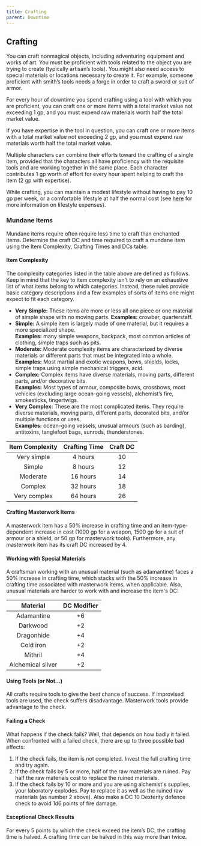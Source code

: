 ```yaml
---
title: Crafting
parent: Downtime
---
```


## Crafting
You can craft nonmagical objects, including adventuring equipment and works of art. You must be proficient with tools related to the object you are trying to create (typically artisan’s tools). You might also need access to special materials or locations necessary to create it. For example, someone proficient with smith’s tools needs a forge in order to craft a sword or suit of armor.

For every hour of downtime you spend crafting using a tool with which you are proficient, you can craft one or more items with a total market value not exceeding 1 gp, and you must expend raw materials worth half the total market value.

If you have expertise in the tool in question, you can craft one or more items with a total market value not exceeding 2 gp, and you must expend raw materials worth half the total market value.

Multiple characters can combine their efforts toward the crafting of a single item, provided that the characters all have proficiency with the requisite tools and are working together in the same place. Each character contributes 1 gp worth of effort for every hour spent helping to craft the item (2 gp with expertise).

While crafting, you can maintain a modest lifestyle without having to pay 10 gp per week, or a comfortable lifestyle at half the normal cost (see [here](https://stormchaserroleplaying.com/stormchaserRPG/Equipment/Expenses/LifestyleExpenses/) for more information on lifestyle expenses).

### Mundane Items
Mundane items require often require less time to craft than enchanted items. Determine the craft DC and time required to craft a mundane item using the Item Complexity, Crafting Times and DCs table.

#### Item Complexity
The complexity categories listed in the table above are defined as follows. Keep in mind that the key to item complexity isn't to rely on an exhaustive list of what items belong to which categories. Instead, these rules provide basic category descriptions and a few examples of sorts of items one might expect to fit each category.
* **Very Simple:** These items are more or less all one piece or one material of simple shape with no moving parts. **Examples:** crowbar, quarterstaff.
* **Simple:** A simple item is largely made of one material, but it requires a more specialized shape.<br>**Examples:** many simple weapons, backpack, most common articles of clothing, simple traps such as pits.
* **Moderate:** Moderate complexity items are characterized by diverse materials or different parts that must be integrated into a whole.<br>**Examples:** Most martial and exotic weapons, bows, shields, locks, simple traps using simple mechanical triggers, acid.
* **Complex:** Complex items have diverse materials, moving parts, different parts, and/or decorative bits.<br>**Examples:** Most types of armour, composite bows, crossbows, most vehicles (excluding large ocean-going vessels), alchemist’s fire, smokesticks, tingertwigs.
* **Very Complex:** These are the most complicated items. They require diverse materials, moving parts, different parts, decorated bits, and/or multiple functions or uses.<br>**Examples:** ocean-going vessels, unusual armours (such as barding), antitoxins, tanglefoot bags, sunrods, thunderstones.

| Item Complexity | Crafting Time | Craft DC |
|:---------------:|:-------------:|:--------:|
| Very simple | 4 hours | 10 |
| Simple | 8 hours | 12 |
| Moderate | 16 hours | 14 |
| Complex | 32 hours | 18 |
| Very complex | 64 hours | 26 |

#### Crafting Masterwork Items
A masterwork item has a 50% increase in crafting time and an item-type-dependent increase in cost (1000 gp for a weapon, 1500 gp for a suit of armour or a shield, or 50 gp for masterwork tools). Furthermore, any masterwork item has its craft DC increased by 4.

#### Working with Special Materials
A craftsman working with an unusual material (such as adamantine) faces a 50% increase in crafting time, which stacks with the 50% increase in crafting time associated with masterwork items, when applicable. Also, unusual materials are harder to work with and increase the item's DC:

| Material | DC Modifier |
|:--------:|:-----------:|
| Adamantine | +6 |
| Darkwood | +2 |
| Dragonhide | +4 |
| Cold iron | +2 |
| Mithril | +4 |
| Alchemical silver | +2 |

#### Using Tools (or Not…)
All crafts require tools to give the best chance of success. If improvised tools are used, the check suffers disadvantage. Masterwork tools provide advantage to the check.

#### Failing a Check
What happens if the check fails? Well, that depends on how badly it failed. When confronted with a failed check, there are up to three possible bad effects:
1. If the check fails, the item is not completed. Invest the full crafting time and try again.
2. If the check fails by 5 or more, half of the raw materials are ruined. Pay half the raw materials cost to replace the ruined materials.
3. If the check fails by 10 or more and you are using alchemist's supplies, your laboratory explodes. Pay to replace it as well as the ruined raw materials (as number 2 above). Also make a DC 10 Dexterity defence check to avoid 1d6 points of fire damage.

#### Exceptional Check Results
For every 5 points by which the check exceed the item’s DC, the crafting time is halved. A crafting time can be halved in this way more than twice.
